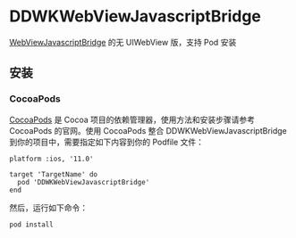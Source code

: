 # DDWKWebViewJavascriptBridge

[WebViewJavascriptBridge](https://github.com/marcuswestin/WebViewJavascriptBridge/) 的无 UIWebView 版，支持 Pod 安装

## 安装

### CocoaPods

[CocoaPods](https://cocoapods.org/) 是 Cocoa 项目的依赖管理器，使用方法和安装步骤请参考 CocoaPods 的官网。使用 CocoaPods 整合 DDWKWebViewJavascriptBridge 到你的项目中，需要指定如下内容到你的 Podfile 文件：

```oc
platform :ios, '11.0'

target 'TargetName' do
  pod 'DDWKWebViewJavascriptBridge'
end
```

然后，运行如下命令：

```oc
pod install
```
